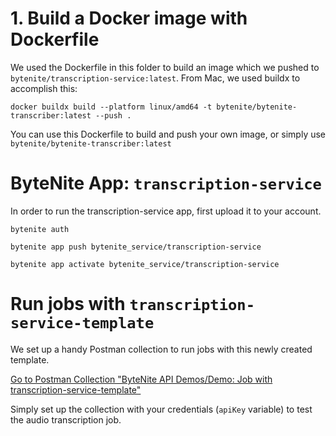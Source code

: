 # 1. Build a Docker image with Dockerfile

We used the Dockerfile in this folder to build an image which we pushed to `bytenite/transcription-service:latest`.
From Mac, we used buildx to accomplish this:

```
docker buildx build --platform linux/amd64 -t bytenite/bytenite-transcriber:latest --push .
```

You can use this Dockerfile to build and push your own image, or simply use `bytenite/bytenite-transcriber:latest`

# ByteNite App: `transcription-service`

In order to run the transcription-service app, first upload it to your account.

```
bytenite auth
```

```
bytenite app push bytenite_service/transcription-service      
```

```
bytenite app activate bytenite_service/transcription-service      
```

# Run jobs with `transcription-service-template`

We set up a handy Postman collection to run jobs with this newly created template. 

[Go to Postman Collection "ByteNite API Demos/Demo: Job with transcription-service-template"](https://www.postman.com/bytenite-team/workspace/bytenite-api-demos/collection/36285584-2adc23ee-2f1a-4675-9c90-37a5e0802464?action=share&creator=36285584&active-environment=36285584-29ed148e-d761-4e24-9d58-0175af333612)

Simply set up the collection with your credentials (`apiKey` variable) to test the audio transcription job.